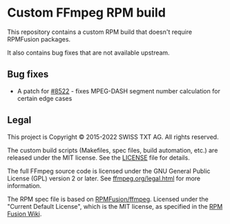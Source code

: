# Custom FFmpeg RPM build

This repository contains a custom RPM build that doesn't require RPMFusion packages.

It also contains bug fixes that are not available upstream.

## Bug fixes

* A patch for [#8522](https://trac.ffmpeg.org/ticket/8522) - fixes MPEG-DASH segment number calculation for certain edge cases

## Legal

This project is Copyright © 2015-2022 SWISS TXT AG. All rights reserved.

The custom build scripts (Makefiles, spec files, build automation, etc.) are released under the MIT license.
See the [LICENSE](LICENSE) file for details.

The full FFmpeg source code is licensed under the GNU General Public License (GPL) version 2 or later.
See [ffmpeg.org/legal.html](https://ffmpeg.org/legal.html) for more information.

The RPM spec file is based on [RPMFusion/ffmpeg](https://github.com/rpmfusion/ffmpeg).
Licensed under the "Current Default License", which is the MIT license, as specified in the
[RPM Fusion Wiki](https://rpmfusion.org/wiki/Legal:RPM%20Fusion_Project_Contributor_Agreement).